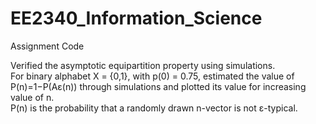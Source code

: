 # EE2340_Information_Science
Assignment Code

Verified the asymptotic equipartition property using simulations.  
For binary alphabet X = {0,1}, with p(0) = 0.75, estimated the value of P(n)=1−P(Aε(n)) through simulations and plotted its value for increasing value of n.  
P(n) is the probability that a randomly drawn n-vector is not ε-typical.
